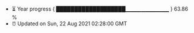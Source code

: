 - ⏳ Year progress { ███████████████████▁▁▁▁▁▁▁▁▁▁▁ } 63.86 %
- ⏰ Updated on Sun, 22 Aug 2021 02:28:00 GMT

